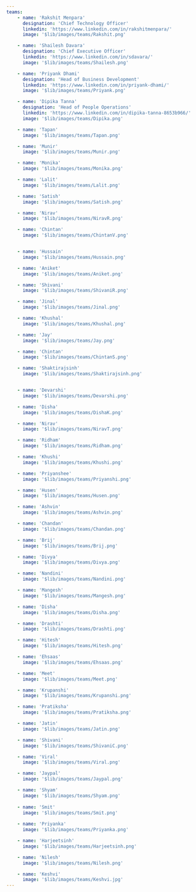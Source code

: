 ```yaml
---
teams:
    - name: 'Rakshit Menpara'
      designation: 'Chief Technology Officer'
      linkedin: 'https://www.linkedin.com/in/rakshitmenpara/'
      image: '$lib/images/teams/Rakshit.png'

    - name: 'Shailesh Davara'
      designation: 'Chief Executive Officer'
      linkedin: 'https://www.linkedin.com/in/sdavara/'
      image: '$lib/images/teams/Shailesh.png'

    - name: 'Priyank Dhami'
      designation: 'Head of Business Development'
      linkedin: 'https://www.linkedin.com/in/priyank-dhami/'
      image: '$lib/images/teams/Priyank.png'

    - name: 'Dipika Tanna'
      designation: 'Head of People Operations'
      linkedin: 'https://www.linkedin.com/in/dipika-tanna-8653b966/'
      image: '$lib/images/teams/Dipika.png'

    - name: 'Tapan'
      image: '$lib/images/teams/Tapan.png'

    - name: 'Munir'
      image: '$lib/images/teams/Munir.png'

    - name: 'Monika'
      image: '$lib/images/teams/Monika.png'

    - name: 'Lalit'
      image: '$lib/images/teams/Lalit.png'

    - name: 'Satish'
      image: '$lib/images/teams/Satish.png'

    - name: 'Nirav'
      image: '$lib/images/teams/NiravR.png'

    - name: 'Chintan'
      image: '$lib/images/teams/ChintanV.png'


    - name: 'Hussain'
      image: '$lib/images/teams/Hussain.png'

    - name: 'Aniket'
      image: '$lib/images/teams/Aniket.png'

    - name: 'Shivani'
      image: '$lib/images/teams/ShivaniR.png'

    - name: 'Jinal'
      image: '$lib/images/teams/Jinal.png'

    - name: 'Khushal'
      image: '$lib/images/teams/Khushal.png'

    - name: 'Jay'
      image: '$lib/images/teams/Jay.png'

    - name: 'Chintan'
      image: '$lib/images/teams/ChintanS.png'

    - name: 'Shaktirajsinh'
      image: '$lib/images/teams/Shaktirajsinh.png'


    - name: 'Devarshi'
      image: '$lib/images/teams/Devarshi.png'

    - name: 'Disha'
      image: '$lib/images/teams/DishaK.png'

    - name: 'Nirav'
      image: '$lib/images/teams/NiravT.png'

    - name: 'Ridham'
      image: '$lib/images/teams/Ridham.png'

    - name: 'Khushi'
      image: '$lib/images/teams/Khushi.png'

    - name: 'Priyanshee'
      image: '$lib/images/teams/Priyanshi.png'

    - name: 'Husen'
      image: '$lib/images/teams/Husen.png'

    - name: 'Ashvin'
      image: '$lib/images/teams/Ashvin.png'

    - name: 'Chandan'
      image: '$lib/images/teams/Chandan.png'

    - name: 'Brij'
      image: '$lib/images/teams/Brij.png'

    - name: 'Divya'
      image: '$lib/images/teams/Divya.png'

    - name: 'Nandini'
      image: '$lib/images/teams/Nandini.png'

    - name: 'Mangesh'
      image: '$lib/images/teams/Mangesh.png'

    - name: 'Disha'
      image: '$lib/images/teams/Disha.png'

    - name: 'Drashti'
      image: '$lib/images/teams/Drashti.png'

    - name: 'Hitesh'
      image: '$lib/images/teams/Hitesh.png'

    - name: 'Ehsaas'
      image: '$lib/images/teams/Ehsaas.png'

    - name: 'Meet'
      image: '$lib/images/teams/Meet.png'

    - name: 'Krupanshi'
      image: '$lib/images/teams/Krupanshi.png'

    - name: 'Pratiksha'
      image: '$lib/images/teams/Pratiksha.png'

    - name: 'Jatin'
      image: '$lib/images/teams/Jatin.png'

    - name: 'Shivani'
      image: '$lib/images/teams/ShivaniC.png'

    - name: 'Viral'
      image: '$lib/images/teams/Viral.png'

    - name: 'Jaypal'
      image: '$lib/images/teams/Jaypal.png'

    - name: 'Shyam'
      image: '$lib/images/teams/Shyam.png'
    
    - name: 'Smit'
      image: '$lib/images/teams/Smit.png'
    
    - name: 'Priyanka'
      image: '$lib/images/teams/Priyanka.png'

    - name: 'Harjeetsinh'
      image: '$lib/images/teams/Harjeetsinh.png'

    - name: 'Nilesh'
      image: '$lib/images/teams/Nilesh.png'

    - name: 'Keshvi'
      image: '$lib/images/teams/Keshvi.jpg'
---
```

